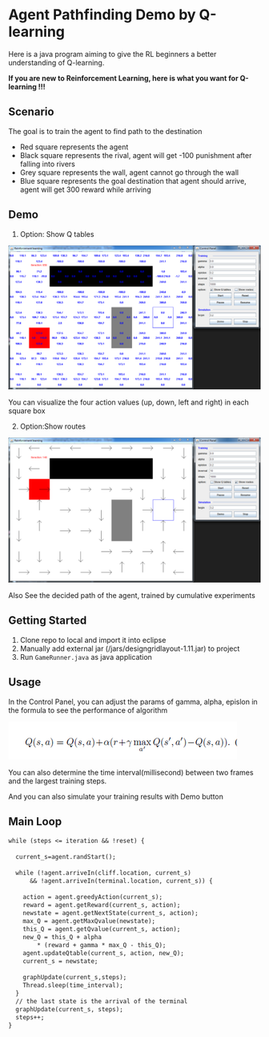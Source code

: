 # Agent Pathfinding Demo by Q-learning

Here is a java program aiming to give the RL beginners a better understanding of Q-learning.

**If you are new to Reinforcement Learning, here is what you want for Q-learning !!!** 

## Scenario

The goal is to train the agent to find path to the destination

* Red square represents the agent
* Black square represents the rival, agent will get -100 punishment after falling into rivers
* Grey square represents the wall, agent cannot go through the wall
* Blue square represents the goal destination that agent should arrive, agent will get 300 reward while arriving


## Demo

1. Option: Show Q tables 

  <img src="/snap/snap-1.png">

  You can visualize the four action values (up, down, left and right) in each square box

2. Option:Show routes

  <img src="/snap/snap-2.png">

  Also See the decided path of the agent, trained by cumulative experiments 

## Getting Started

1. Clone repo to local and import it into eclipse
2. Manually add external jar (/jars/designgridlayout-1.11.jar) to project
3. Run `GameRunner.java` as java application


## Usage

In the Control Panel, you can adjust the params of gamma, alpha, epislon in the formula to see the performance of algorithm

<img src="/snap/formula.png">

You can also determine the time interval(millisecond) between two frames and the largest training steps.

And you can also simulate your training results with Demo button

## Main Loop

```
while (steps <= iteration && !reset) {

  current_s=agent.randStart();

  while (!agent.arriveIn(cliff.location, current_s)
      && !agent.arriveIn(terminal.location, current_s)) {

    action = agent.greedyAction(current_s);
    reward = agent.getReward(current_s, action);
    newstate = agent.getNextState(current_s, action);
    max_Q = agent.getMaxQvalue(newstate);
    this_Q = agent.getQvalue(current_s, action);
    new_Q = this_Q + alpha
        * (reward + gamma * max_Q - this_Q);
    agent.updateQtable(current_s, action, new_Q);
    current_s = newstate;
    
    graphUpdate(current_s,steps);
    Thread.sleep(time_interval);
  }
  // the last state is the arrival of the terminal
  graphUpdate(current_s, steps);
  steps++;
}
```
